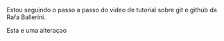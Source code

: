 Estou seguindo o passo a passo do video de tutorial sobre git e github da Rafa Ballerini.

Esta e uma alteraçao
